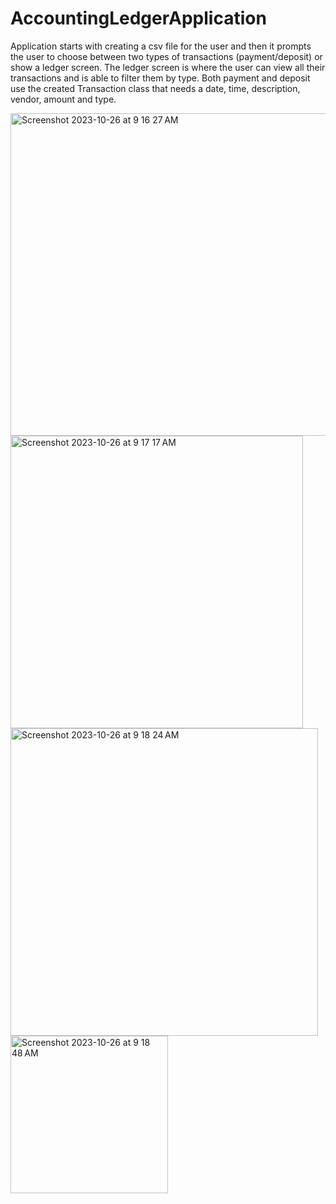 # AccountingLedgerApplication

Application starts with creating a csv file for the user and then it prompts the user to choose between two types of transactions (payment/deposit) or show a ledger screen. The ledger screen is where the user can view all their transactions and is able to filter them by type. Both payment and deposit use the created Transaction class that needs a date, time, description, vendor, amount and type.




<img width="516" alt="Screenshot 2023-10-26 at 9 16 27 AM" src="https://github.com/DesiRorie/AccountingLedgerApplication/assets/113218888/1626c3e3-1eb3-476b-a71e-39cf1946c177">

<img width="468" alt="Screenshot 2023-10-26 at 9 17 17 AM" src="https://github.com/DesiRorie/AccountingLedgerApplication/assets/113218888/d47178e0-7231-4f28-9a5e-b80bd0cf1629">
<img width="492" alt="Screenshot 2023-10-26 at 9 18 24 AM" src="https://github.com/DesiRorie/AccountingLedgerApplication/assets/113218888/5d301b90-4775-4cf0-b1a7-64c9614d889e">
<img width="252" alt="Screenshot 2023-10-26 at 9 18 48 AM" src="https://github.com/DesiRorie/AccountingLedgerApplication/assets/113218888/d6e7173d-1fa7-42af-b5fe-530e933a4bd1">
